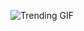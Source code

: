 ![Trending GIF](https://media0.giphy.com/media/v1.Y2lkPThiYjIxNzcyaWNnNWZkbTNhd3ptOXZ0cTE0bGUwbXp0OWEzYm1sMHNibDdjYmE1NiZlcD12MV9naWZzX3NlYXJjaCZjdD1n/xUPGcEliCc7bETyfO8/giphy.gif)
